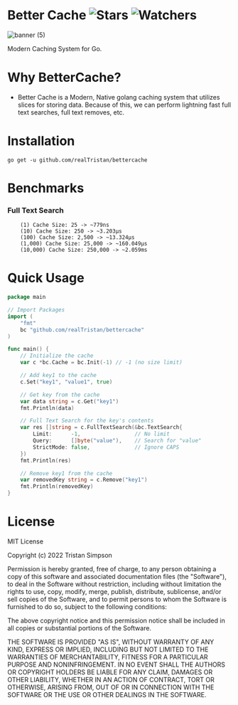# Better Cache ![Stars](https://img.shields.io/github/stars/realTristan/bettercache?color=brightgreen) ![Watchers](https://img.shields.io/github/watchers/realTristan/bettercache?label=Watchers)
![banner (5)](https://user-images.githubusercontent.com/75189508/186757681-6b7f97e8-ec37-448a-83cc-75106ed16309.png)

Modern Caching System for Go.

# Why BetterCache?
- Better Cache is a Modern, Native golang caching system that utilizes slices for storing data. Because of this, we can perform lightning fast full text searches, full text removes, etc.

# Installation
`go get -u github.com/realTristan/bettercache`
 
# Benchmarks

<h3>Full Text Search</h3>

```
    (1) Cache Size: 25 -> ~779ns
    (10) Cache Size: 250 -> ~3.203µs
    (100) Cache Size: 2,500 -> ~13.324µs
    (1,000) Cache Size: 25,000 -> ~160.049µs
    (10,000) Cache Size: 250,000 -> ~2.059ms
```

# Quick Usage

```go
package main

// Import Packages
import (
    "fmt"
    bc "github.com/realTristan/bettercache"
)

func main() {
    // Initialize the cache
    var c *bc.Cache = bc.Init(-1) // -1 (no size limit)

    // Add key1 to the cache
    c.Set("key1", "value1", true)

    // Get key from the cache
    var data string = c.Get("key1")
    fmt.Println(data)

    // Full Text Search for the key's contents
    var res []string = c.FullTextSearch(&bc.TextSearch{
        Limit:      -1,                 // No limit
        Query:      []byte("value"),    // Search for "value"
        StrictMode: false,              // Ignore CAPS
    })
    fmt.Println(res)

    // Remove key1 from the cache
    var removedKey string = c.Remove("key1")
    fmt.Println(removedKey)
}
```

# License
MIT License

Copyright (c) 2022 Tristan Simpson

Permission is hereby granted, free of charge, to any person obtaining a copy
of this software and associated documentation files (the "Software"), to deal
in the Software without restriction, including without limitation the rights
to use, copy, modify, merge, publish, distribute, sublicense, and/or sell
copies of the Software, and to permit persons to whom the Software is
furnished to do so, subject to the following conditions:

The above copyright notice and this permission notice shall be included in all
copies or substantial portions of the Software.

THE SOFTWARE IS PROVIDED "AS IS", WITHOUT WARRANTY OF ANY KIND, EXPRESS OR
IMPLIED, INCLUDING BUT NOT LIMITED TO THE WARRANTIES OF MERCHANTABILITY,
FITNESS FOR A PARTICULAR PURPOSE AND NONINFRINGEMENT. IN NO EVENT SHALL THE
AUTHORS OR COPYRIGHT HOLDERS BE LIABLE FOR ANY CLAIM, DAMAGES OR OTHER
LIABILITY, WHETHER IN AN ACTION OF CONTRACT, TORT OR OTHERWISE, ARISING FROM,
OUT OF OR IN CONNECTION WITH THE SOFTWARE OR THE USE OR OTHER DEALINGS IN THE
SOFTWARE.
